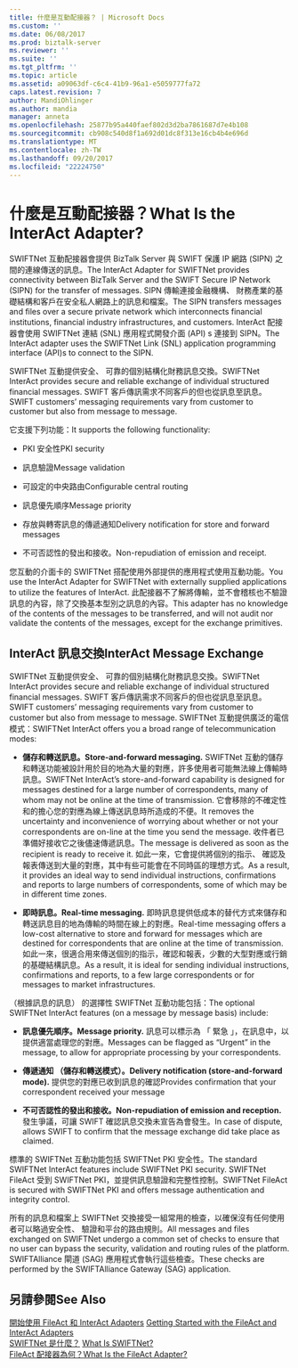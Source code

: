 ```yaml
---
title: 什麼是互動配接器？ | Microsoft Docs
ms.custom: ''
ms.date: 06/08/2017
ms.prod: biztalk-server
ms.reviewer: ''
ms.suite: ''
ms.tgt_pltfrm: ''
ms.topic: article
ms.assetid: a09063df-c6c4-41b9-96a1-e5059777fa72
caps.latest.revision: 7
author: MandiOhlinger
ms.author: mandia
manager: anneta
ms.openlocfilehash: 25877b95a440faef802d3d2ba7861687d7e4b108
ms.sourcegitcommit: cb908c540d8f1a692d01dc8f313e16cb4b4e696d
ms.translationtype: MT
ms.contentlocale: zh-TW
ms.lasthandoff: 09/20/2017
ms.locfileid: "22224750"
---
```

# <a name="what-is-the-interact-adapter"></a><span data-ttu-id="15092-103">什麼是互動配接器？</span><span class="sxs-lookup"><span data-stu-id="15092-103">What Is the InterAct Adapter?</span></span>
<span data-ttu-id="15092-104">SWIFTNet 互動配接器會提供 BizTalk Server 與 SWIFT 保護 IP 網路 (SIPN) 之間的連線傳送的訊息。</span><span class="sxs-lookup"><span data-stu-id="15092-104">The InterAct Adapter for SWIFTNet provides connectivity between BizTalk Server and the SWIFT Secure IP Network (SIPN) for the transfer of messages.</span></span> <span data-ttu-id="15092-105">SIPN 傳輸連接金融機構、 財務產業的基礎結構和客戶在安全私人網路上的訊息和檔案。</span><span class="sxs-lookup"><span data-stu-id="15092-105">The SIPN transfers messages and files over a secure private network which interconnects financial institutions, financial industry infrastructures, and customers.</span></span> <span data-ttu-id="15092-106">InterAct 配接器會使用 SWIFTNet 連結 (SNL) 應用程式開發介面 (API) s 連接到 SIPN。</span><span class="sxs-lookup"><span data-stu-id="15092-106">The InterAct adapter uses the SWIFTNet Link (SNL) application programming interface (API)s to connect to the SIPN.</span></span>  
  
 <span data-ttu-id="15092-107">SWIFTNet 互動提供安全、 可靠的個別結構化財務訊息交換。</span><span class="sxs-lookup"><span data-stu-id="15092-107">SWIFTNet InterAct provides secure and reliable exchange of individual structured financial messages.</span></span> <span data-ttu-id="15092-108">SWIFT 客戶傳訊需求不同客戶的但也從訊息至訊息。</span><span class="sxs-lookup"><span data-stu-id="15092-108">SWIFT customers’ messaging requirements vary from customer to customer but also from message to message.</span></span>  
  
 <span data-ttu-id="15092-109">它支援下列功能：</span><span class="sxs-lookup"><span data-stu-id="15092-109">It supports the following functionality:</span></span>  
  
-   <span data-ttu-id="15092-110">PKI 安全性</span><span class="sxs-lookup"><span data-stu-id="15092-110">PKI security</span></span>  
  
-   <span data-ttu-id="15092-111">訊息驗證</span><span class="sxs-lookup"><span data-stu-id="15092-111">Message validation</span></span>  
  
-   <span data-ttu-id="15092-112">可設定的中央路由</span><span class="sxs-lookup"><span data-stu-id="15092-112">Configurable central routing</span></span>  
  
-   <span data-ttu-id="15092-113">訊息優先順序</span><span class="sxs-lookup"><span data-stu-id="15092-113">Message priority</span></span>  
  
-   <span data-ttu-id="15092-114">存放與轉寄訊息的傳遞通知</span><span class="sxs-lookup"><span data-stu-id="15092-114">Delivery notification for store and forward messages</span></span>  
  
-   <span data-ttu-id="15092-115">不可否認性的發出和接收。</span><span class="sxs-lookup"><span data-stu-id="15092-115">Non-repudiation of emission and receipt.</span></span>  
  
 <span data-ttu-id="15092-116">您互動的介面卡的 SWIFTNet 搭配使用外部提供的應用程式使用互動功能。</span><span class="sxs-lookup"><span data-stu-id="15092-116">You use the InterAct Adapter for SWIFTNet with externally supplied applications to utilize the features of InterAct.</span></span> <span data-ttu-id="15092-117">此配接器不了解將傳輸，並不會稽核也不驗證訊息的內容，除了交換基本型別之訊息的內容。</span><span class="sxs-lookup"><span data-stu-id="15092-117">This adapter has no knowledge of the contents of the messages to be transferred, and will not audit nor validate the contents of the messages, except for the exchange primitives.</span></span>  
  
## <a name="interact-message-exchange"></a><span data-ttu-id="15092-118">InterAct 訊息交換</span><span class="sxs-lookup"><span data-stu-id="15092-118">InterAct Message Exchange</span></span>  
 <span data-ttu-id="15092-119">SWIFTNet 互動提供安全、 可靠的個別結構化財務訊息交換。</span><span class="sxs-lookup"><span data-stu-id="15092-119">SWIFTNet InterAct provides secure and reliable exchange of individual structured financial messages.</span></span> <span data-ttu-id="15092-120">SWIFT 客戶傳訊需求不同客戶的但也從訊息至訊息。</span><span class="sxs-lookup"><span data-stu-id="15092-120">SWIFT customers’ messaging requirements vary from customer to customer but also from message to message.</span></span> <span data-ttu-id="15092-121">SWIFTNet 互動提供廣泛的電信模式：</span><span class="sxs-lookup"><span data-stu-id="15092-121">SWIFTNet InterAct offers you a broad range of telecommunication modes:</span></span>  
  
-   <span data-ttu-id="15092-122">**儲存和轉送訊息。**</span><span class="sxs-lookup"><span data-stu-id="15092-122">**Store-and-forward messaging.**</span></span> <span data-ttu-id="15092-123">SWIFTNet 互動的儲存和轉送功能被設計用於目的地為大量的對應，許多使用者可能無法線上傳輸時訊息。</span><span class="sxs-lookup"><span data-stu-id="15092-123">SWIFTNet InterAct’s store-and-forward capability is designed for messages destined for a large number of correspondents, many of whom may not be online at the time of transmission.</span></span> <span data-ttu-id="15092-124">它會移除的不確定性和的擔心您的對應為線上傳送訊息時所造成的不便。</span><span class="sxs-lookup"><span data-stu-id="15092-124">It removes the uncertainty and inconvenience of worrying about whether or not your correspondents are on-line at the time you send the message.</span></span> <span data-ttu-id="15092-125">收件者已準備好接收它之後儘速傳遞訊息。</span><span class="sxs-lookup"><span data-stu-id="15092-125">The message is delivered as soon as the recipient is ready to receive it.</span></span> <span data-ttu-id="15092-126">如此一來，它會提供將個別的指示、 確認及報表傳送到大量的對應，其中有些可能會在不同時區的理想方式。</span><span class="sxs-lookup"><span data-stu-id="15092-126">As a result, it provides an ideal way to send individual instructions, confirmations and reports to large numbers of correspondents, some of which may be in different time zones.</span></span>  
  
-   <span data-ttu-id="15092-127">**即時訊息。**</span><span class="sxs-lookup"><span data-stu-id="15092-127">**Real-time messaging.**</span></span> <span data-ttu-id="15092-128">即時訊息提供低成本的替代方式來儲存和轉送訊息目的地為傳輸的時間在線上的對應。</span><span class="sxs-lookup"><span data-stu-id="15092-128">Real-time messaging offers a low-cost alternative to store and forward for messages which are destined for correspondents that are online at the time of transmission.</span></span> <span data-ttu-id="15092-129">如此一來，很適合用來傳送個別的指示，確認和報表，少數的大型對應或行銷的基礎結構訊息。</span><span class="sxs-lookup"><span data-stu-id="15092-129">As a result, it is ideal for sending individual instructions, confirmations and reports, to a few large correspondents or for messages to market infrastructures.</span></span>  
  
 <span data-ttu-id="15092-130">（根據訊息的訊息） 的選擇性 SWIFTNet 互動功能包括：</span><span class="sxs-lookup"><span data-stu-id="15092-130">The optional SWIFTNet InterAct features (on a message by message basis) include:</span></span>  
  
-   <span data-ttu-id="15092-131">**訊息優先順序。**</span><span class="sxs-lookup"><span data-stu-id="15092-131">**Message priority.**</span></span> <span data-ttu-id="15092-132">訊息可以標示為 「 緊急 」，在訊息中，以提供適當處理您的對應。</span><span class="sxs-lookup"><span data-stu-id="15092-132">Messages can be flagged as “Urgent” in the message, to allow for appropriate processing by your correspondents.</span></span>  
  
-   <span data-ttu-id="15092-133">**傳遞通知 （儲存和轉送模式）。**</span><span class="sxs-lookup"><span data-stu-id="15092-133">**Delivery notification (store-and-forward mode).**</span></span> <span data-ttu-id="15092-134">提供您的對應已收到訊息的確認</span><span class="sxs-lookup"><span data-stu-id="15092-134">Provides confirmation that your correspondent received your message</span></span>  
  
-   <span data-ttu-id="15092-135">**不可否認性的發出和接收。**</span><span class="sxs-lookup"><span data-stu-id="15092-135">**Non-repudiation of emission and reception.**</span></span> <span data-ttu-id="15092-136">發生爭議，可讓 SWIFT 確認訊息交換未宣告為會發生。</span><span class="sxs-lookup"><span data-stu-id="15092-136">In case of dispute, allows SWIFT to confirm that the message exchange did take place as claimed.</span></span>  
  
 <span data-ttu-id="15092-137">標準的 SWIFTNet 互動功能包括 SWIFTNet PKI 安全性。</span><span class="sxs-lookup"><span data-stu-id="15092-137">The standard SWIFTNet InterAct features include SWIFTNet PKI security.</span></span> <span data-ttu-id="15092-138">SWIFTNet FileAct 受到 SWIFTNet PKI，並提供訊息驗證和完整性控制。</span><span class="sxs-lookup"><span data-stu-id="15092-138">SWIFTNet FileAct is secured with SWIFTNet PKI and offers message authentication and integrity control.</span></span>  
  
 <span data-ttu-id="15092-139">所有的訊息和檔案上 SWIFTNet 交換接受一組常用的檢查，以確保沒有任何使用者可以略過安全性、 驗證和平台的路由規則。</span><span class="sxs-lookup"><span data-stu-id="15092-139">All messages and files exchanged on SWIFTNet undergo a common set of checks to ensure that no user can bypass the security, validation and routing rules of the platform.</span></span> <span data-ttu-id="15092-140">SWIFTAlliance 閘道 (SAG) 應用程式會執行這些檢查。</span><span class="sxs-lookup"><span data-stu-id="15092-140">These checks are performed by the SWIFTAlliance Gateway (SAG) application.</span></span>  
  
## <a name="see-also"></a><span data-ttu-id="15092-141">另請參閱</span><span class="sxs-lookup"><span data-stu-id="15092-141">See Also</span></span>  
 <span data-ttu-id="15092-142">[開始使用 FileAct 和 InterAct Adapters](../../adapters-and-accelerators/fileact-interact/getting-started-with-the-fileact-and-interact-adapters.md) </span><span class="sxs-lookup"><span data-stu-id="15092-142">[Getting Started with the FileAct and InterAct Adapters](../../adapters-and-accelerators/fileact-interact/getting-started-with-the-fileact-and-interact-adapters.md) </span></span>  
 <span data-ttu-id="15092-143">[SWIFTNet 是什麼？](../../adapters-and-accelerators/fileact-interact/what-is-swiftnet.md) </span><span class="sxs-lookup"><span data-stu-id="15092-143">[What Is SWIFTNet?](../../adapters-and-accelerators/fileact-interact/what-is-swiftnet.md) </span></span>  
 [<span data-ttu-id="15092-144">FileAct 配接器為何？</span><span class="sxs-lookup"><span data-stu-id="15092-144">What Is the FileAct Adapter?</span></span>](../../adapters-and-accelerators/fileact-interact/what-is-the-fileact-adapter.md)
